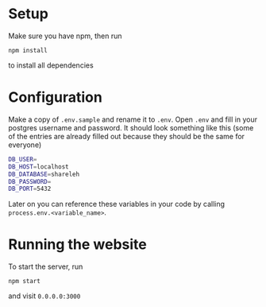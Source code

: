 # Setup
Make sure you have npm, then run
```
npm install
```
to install all dependencies

# Configuration
Make a copy of `.env.sample` and rename it to `.env`. Open `.env` and fill in your postgres username and password. It should look something like this (some of the entries are already filled out because they should be the same for everyone)
```bash
DB_USER=
DB_HOST=localhost
DB_DATABASE=shareleh
DB_PASSWORD=
DB_PORT=5432
```
Later on you can reference these variables in your code by calling `process.env.<variable_name>`.

# Running the website
To start the server, run
```
npm start
```
and visit `0.0.0.0:3000`
